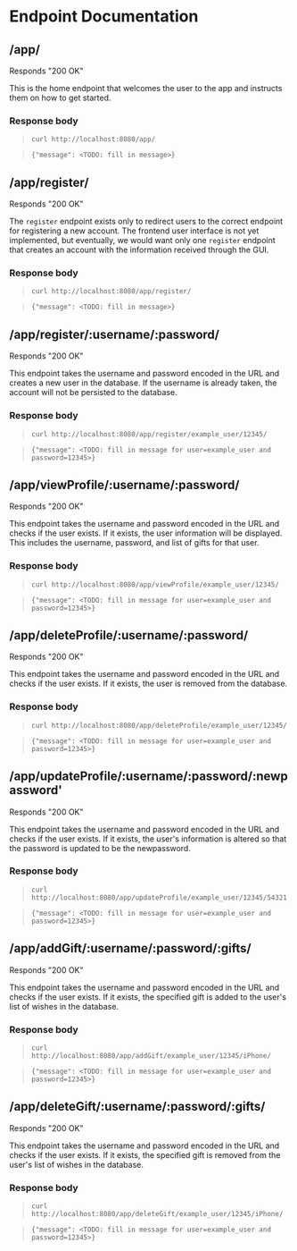 # Endpoint Documentation

## /app/
Responds "200 OK"

This is the home endpoint that welcomes the user to the app and instructs them on how to get started.

### Response body
> `curl http://localhost:8080/app/`  

> `{"message": <TODO: fill in message>}`


## /app/register/
Responds "200 OK"

The `register` endpoint exists only to redirect users to the correct endpoint for registering a new account. The frontend user interface is not yet implemented, but eventually, we would want only one `register` endpoint that creates an account with the information received through the GUI.

### Response body
> `curl http://localhost:8080/app/register/`
  
> `{"message": <TODO: fill in message>}`


## /app/register/:username/:password/
Responds "200 OK"

This endpoint takes the username and password encoded in the URL and creates a new user in the database. If the username is already taken, the account will not be persisted to the database.

### Response body
> `curl http://localhost:8080/app/register/example_user/12345/`  

> `{"message": <TODO: fill in message for user=example_user and password=12345>}`


## /app/viewProfile/:username/:password/
Responds "200 OK"

This endpoint takes the username and password encoded in the URL and checks if the user exists. If it exists, the user information will be displayed. This includes the username, password, and list of gifts for that user.

### Response body
> `curl http://localhost:8080/app/viewProfile/example_user/12345/`
  
> `{"message": <TODO: fill in message for user=example_user and password=12345>}`


## /app/deleteProfile/:username/:password/
Responds "200 OK"

This endpoint takes the username and password encoded in the URL and checks if the user exists. If it exists, the user is removed from the database.

### Response body
> `curl http://localhost:8080/app/deleteProfile/example_user/12345/`
  
> `{"message": <TODO: fill in message for user=example_user and password=12345>}`


## /app/updateProfile/:username/:password/:newpassword'
Responds "200 OK"

This endpoint takes the username and password encoded in the URL and checks if the user exists. If it exists, the user's information is altered so that the password is updated to be the newpassword.

### Response body
> `curl http://localhost:8080/app/updateProfile/example_user/12345/54321`
  
> `{"message": <TODO: fill in message for user=example_user and password=12345>}`


## /app/addGift/:username/:password/:gifts/
Responds "200 OK"

This endpoint takes the username and password encoded in the URL and checks if the user exists. If it exists, the specified gift is added to the user's list of wishes in the database.

### Response body
> `curl http://localhost:8080/app/addGift/example_user/12345/iPhone/`
  
> `{"message": <TODO: fill in message for user=example_user and password=12345>}`


## /app/deleteGift/:username/:password/:gifts/
Responds "200 OK"

This endpoint takes the username and password encoded in the URL and checks if the user exists. If it exists, the specified gift is removed from the user's list of wishes in the database.

### Response body
> `curl http://localhost:8080/app/deleteGift/example_user/12345/iPhone/`
  
> `{"message": <TODO: fill in message for user=example_user and password=12345>}`
